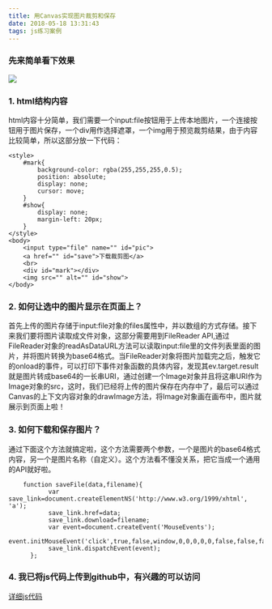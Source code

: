 ```yaml
---
title: 用Canvas实现图片裁剪和保存
date: 2018-05-18 13:31:43
tags: js练习案例
---
```

### 先来简单看下效果
![](clip.gif)
### 1. html结构内容
html内容十分简单，我们需要一个input:file按钮用于上传本地图片，一个连接按钮用于图片保存，一个div用作选择遮罩，一个img用于预览裁剪结果，由于内容比较简单，所以这部分放一下代码：
```
<style>
    #mark{
        background-color: rgba(255,255,255,0.5);
        position: absolute;
        display: none;
        cursor: move;
    }
    #show{
        display: none;
        margin-left: 20px;
    }
</style>
<body>
    <input type="file" name="" id="pic">
    <a href="" id="save">下载裁剪图</a>
    <br>
    <div id="mark"></div>
    <img src="" alt="" id="show">
</body>
```
### 2. 如何让选中的图片显示在页面上？
首先上传的图片存储于input:file对象的files属性中，并以数组的方式存储。接下来我们要将图片读取成文件对象，这部分需要用到FileReader API,通过FileReader对象的readAsDataURL方法可以读取input:file里的文件列表里面的图片，并将图片转换为base64格式。当FileReader对象将图片加载完之后，触发它的onload的事件，可以打印下事件对象函数的具体内容，发现其ev.target.result就是图片转成base64的一长串URI，通过创建一个Image对象并且将这串URI作为Image对象的src，这时，我们已经将上传的图片保存在内存中了，最后可以通过Canvas的上下文内容对象的drawImage方法，将Image对象画在画布中，图片就展示到页面上啦！
### 3. 如何下载和保存图片？
通过下面这个方法就搞定啦，这个方法需要两个参数，一个是图片的base64格式内容，另一个是图片名称（自定义）。这个方法看不懂没关系，把它当成一个通用的API就好啦。
```
    function saveFile(data,filename){
           var save_link=document.createElementNS('http://www.w3.org/1999/xhtml', 'a');
           save_link.href=data;
           save_link.download=filename;
           var event=document.createEvent('MouseEvents');
           event.initMouseEvent('click',true,false,window,0,0,0,0,0,false,false,false,false,0,null);
           save_link.dispatchEvent(event);
      };
```
### 4. 我已将js代码上传到github中，有兴趣的可以访问
[详细js代码](https://github.com/qianyuanjia/jsexcise/blob/master/js/haizei.js)
